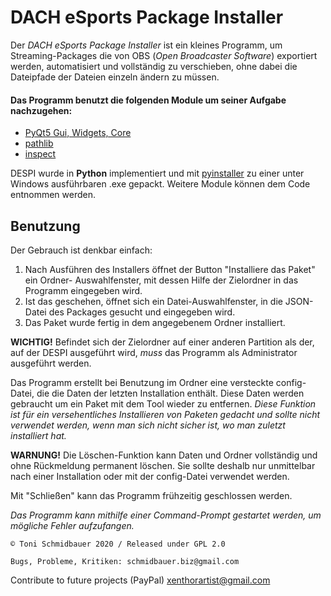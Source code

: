 # DACH eSports Package Installer
Der *DACH eSports Package Installer* ist ein kleines Programm, um Streaming-Packages die von OBS (*Open Broadcaster Software*) exportiert werden, automatisiert und vollständig zu verschieben, ohne dabei die Dateipfade der Dateien einzeln ändern zu müssen. 

#### Das Programm benutzt die folgenden Module um seiner Aufgabe nachzugehen:

 -  [PyQt5 Gui, Widgets, Core](https://pypi.org/project/PyQt5/)
 - [pathlib](https://docs.python.org/3/library/pathlib.html)
 - [inspect](https://docs.python.org/3/library/inspect.html)

DESPI wurde in **Python** implementiert und mit [pyinstaller](https://www.pyinstaller.org/) zu einer unter Windows ausführbaren .exe gepackt. 
Weitere Module können dem Code entnommen werden.

## Benutzung
Der Gebrauch ist denkbar einfach:
 1. Nach Ausführen des Installers öffnet der Button "Installiere das Paket" ein Ordner- Auswahlfenster, mit dessen Hilfe der Zielordner in das Programm eingegeben wird. 
 2. Ist das geschehen, öffnet sich ein Datei-Auswahlfenster, in die JSON-Datei des Packages gesucht und eingegeben wird. 
 3. Das Paket wurde fertig in dem angegebenem Ordner installiert. 
 
**WICHTIG!** Befindet sich der Zielordner auf einer anderen Partition als der, auf der DESPI ausgeführt wird, *muss* das Programm als Administrator ausgeführt werden. 

Das Programm erstellt bei Benutzung im Ordner eine versteckte config-Datei, die die Daten der letzten Installation enthält. Diese Daten werden gebraucht um ein Paket mit dem Tool wieder zu entfernen. *Diese Funktion ist für ein versehentliches Installieren von Paketen gedacht und sollte nicht verwendet werden, wenn man sich nicht sicher ist, wo man zuletzt installiert hat.*

**WARNUNG!** Die Löschen-Funktion kann Daten und Ordner vollständig und ohne Rückmeldung permanent löschen. Sie sollte deshalb nur unmittelbar nach einer Installation oder mit der config-Datei verwendet werden.

Mit "Schließen" kann das Programm frühzeitig geschlossen werden. 

*Das Programm kann mithilfe einer Command-Prompt gestartet werden, um mögliche Fehler aufzufangen.*

    © Toni Schmidbauer 2020 / Released under GPL 2.0
    
    Bugs, Probleme, Kritiken: schmidbauer.biz@gmail.com
    
Contribute to future projects (PayPal) xenthorartist@gmail.com
